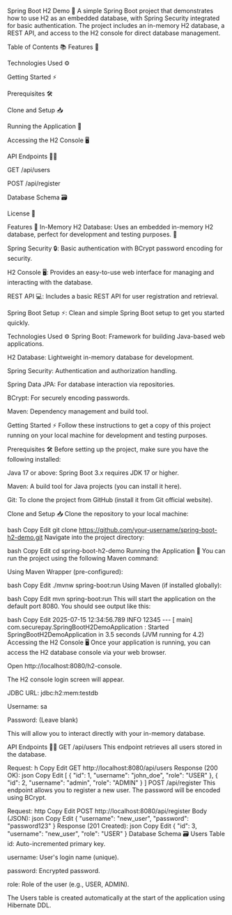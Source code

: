 Spring Boot H2 Demo 🚀
A simple Spring Boot project that demonstrates how to use H2 as an embedded database, with Spring Security integrated for basic authentication. The project includes an in-memory H2 database, a REST API, and access to the H2 console for direct database management.

Table of Contents 📚
Features 🌟

Technologies Used ⚙️

Getting Started ⚡

Prerequisites 🛠

Clone and Setup 📥

Running the Application 🚀

Accessing the H2 Console 🖥

API Endpoints 🧑‍💻

GET /api/users

POST /api/register

Database Schema 🗃

License 📜

Features 🌟
In-Memory H2 Database: Uses an embedded in-memory H2 database, perfect for development and testing purposes. 💾

Spring Security 🔒: Basic authentication with BCrypt password encoding for security.

H2 Console 🖥: Provides an easy-to-use web interface for managing and interacting with the database.

REST API 💻: Includes a basic REST API for user registration and retrieval.

Spring Boot Setup ⚡: Clean and simple Spring Boot setup to get you started quickly.

Technologies Used ⚙️
Spring Boot: Framework for building Java-based web applications.

H2 Database: Lightweight in-memory database for development.

Spring Security: Authentication and authorization handling.

Spring Data JPA: For database interaction via repositories.

BCrypt: For securely encoding passwords.

Maven: Dependency management and build tool.

Getting Started ⚡
Follow these instructions to get a copy of this project running on your local machine for development and testing purposes.

Prerequisites 🛠
Before setting up the project, make sure you have the following installed:

Java 17 or above: Spring Boot 3.x requires JDK 17 or higher.

Maven: A build tool for Java projects (you can install it here).

Git: To clone the project from GitHub (install it from Git official website).

Clone and Setup 📥
Clone the repository to your local machine:

bash
Copy
Edit
git clone https://github.com/your-username/spring-boot-h2-demo.git
Navigate into the project directory:

bash
Copy
Edit
cd spring-boot-h2-demo
Running the Application 🚀
You can run the project using the following Maven command:

Using Maven Wrapper (pre-configured):

bash
Copy
Edit
./mvnw spring-boot:run
Using Maven (if installed globally):

bash
Copy
Edit
mvn spring-boot:run
This will start the application on the default port 8080. You should see output like this:

bash
Copy
Edit
2025-07-15 12:34:56.789  INFO 12345 --- [  main] com.securepay.SpringBootH2DemoApplication  : Started SpringBootH2DemoApplication in 3.5 seconds (JVM running for 4.2)
Accessing the H2 Console 🖥
Once your application is running, you can access the H2 database console via your web browser.

Open http://localhost:8080/h2-console.

The H2 console login screen will appear.

JDBC URL: jdbc:h2:mem:testdb

Username: sa

Password: (Leave blank)

This will allow you to interact directly with your in-memory database.

API Endpoints 🧑‍💻
GET /api/users
This endpoint retrieves all users stored in the database.

Request:
h
Copy
Edit
GET http://localhost:8080/api/users
Response (200 OK):
json
Copy
Edit
[
  {
    "id": 1,
    "username": "john_doe",
    "role": "USER"
  },
  {
    "id": 2,
    "username": "admin",
    "role": "ADMIN"
  }
]
POST /api/register
This endpoint allows you to register a new user. The password will be encoded using BCrypt.

Request:
http
Copy
Edit
POST http://localhost:8080/api/register
Body (JSON):
json
Copy
Edit
{
  "username": "new_user",
  "password": "password123"
}
Response (201 Created):
json
Copy
Edit
{
  "id": 3,
  "username": "new_user",
  "role": "USER"
}
Database Schema 🗃
Users Table
id: Auto-incremented primary key.

username: User's login name (unique).

password: Encrypted password.

role: Role of the user (e.g., USER, ADMIN).

The Users table is created automatically at the start of the application using Hibernate DDL.
